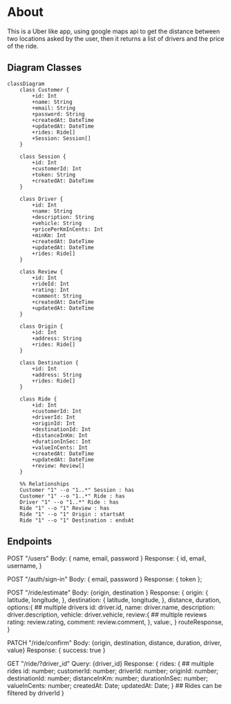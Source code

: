 # About

This is a Uber like app, using google maps api to get the distance between two locations asked by the user,
then it returns a list of drivers and the price of the ride.

## Diagram Classes

```mermaid
classDiagram
    class Customer {
        +id: Int
        +name: String
        +email: String
        +password: String
        +createdAt: DateTime
        +updatedAt: DateTime
        +rides: Ride[]
        +Session: Session[]
    }

    class Session {
        +id: Int
        +customerId: Int
        +token: String
        +createdAt: DateTime
    }

    class Driver {
        +id: Int
        +name: String
        +description: String
        +vehicle: String
        +pricePerKmInCents: Int
        +minKm: Int
        +createdAt: DateTime
        +updatedAt: DateTime
        +rides: Ride[]
    }

    class Review {
        +id: Int
        +rideId: Int
        +rating: Int
        +comment: String
        +createdAt: DateTime
        +updatedAt: DateTime
    }

    class Origin {
        +id: Int
        +address: String
        +rides: Ride[]
    }

    class Destination {
        +id: Int
        +address: String
        +rides: Ride[]
    }

    class Ride {
        +id: Int
        +customerId: Int
        +driverId: Int
        +originId: Int
        +destinationId: Int
        +distanceInKm: Int
        +durationInSec: Int
        +valueInCents: Int
        +createdAt: DateTime
        +updatedAt: DateTime
        +review: Review[]
    }

    %% Relationships
    Customer "1" --o "1..*" Session : has
    Customer "1" --o "1..*" Ride : has
    Driver "1" --o "1..*" Ride : has
    Ride "1" --o "1" Review : has
    Ride "1" --o "1" Origin : startsAt
    Ride "1" --o "1" Destination : endsAt

```


## Endpoints

POST "/users"
Body: { name, email, password }
Response: {
          id,
          email,
          username,
}

POST "/auth/sign-in"
Body: { email, password }
Response: {
    token
  };

POST "/ride/estimate"
Body: {origin, destination }
Response: {
      origin: {
        latitude,
        longitude,
      },
      destination: {
        latitude,
        longitude,
      },
      distance,
      duration,
      options:{ ## multiple drivers
          id: driver.id,
          name: driver.name,
          description: driver.description,
          vehicle: driver.vehicle,
          review:{ ## multiple reviews
                  rating: review.rating,
                  comment: review.comment,
              },
          value:,
      }
      routeResponse,
    }

PATCH "/ride/confirm"
Body: {origin, destination, distance, duration, driver, value}
Response: { success: true }

GET "/ride/?driver_id"
Query: {driver_id}
Response: {
    rides: { ## multiple rides
        id: number;
        customerId: number;
        driverId: number;
        originId: number;
        destinationId: number;
        distanceInKm: number;
        durationInSec: number;
        valueInCents: number;
        createdAt: Date;
        updatedAt: Date;
    } ## Rides can be filtered by driverId
}